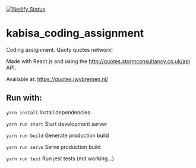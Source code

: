 [![Netlify Status](https://api.netlify.com/api/v1/badges/2d4d6f94-cecc-4c11-9e8d-4792bad25887/deploy-status)](https://app.netlify.com/sites/reverent-kilby-47b0bc/deploys)

# kabisa_coding_assignment
Coding assignment. Quoty quotes network!

Made with React.js and using the http://quotes.stormconsultancy.co.uk/api API.

Available at: https://quotes.jwvbremen.nl/

## Run with:

`yarn install` Install dependencies

`yarn run start` Start development server

`yarn run build` Generate production build

`yarn run serve` Serve production build

`yarn run test` Run jest tests (not working...)

